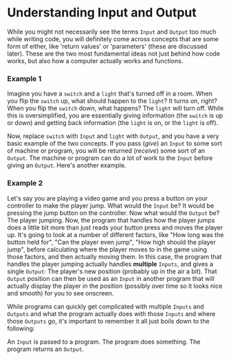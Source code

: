 # Understanding Input and Output
While you might not necessarily see the terms `Input` and `Output` too much while writing code, you will definitely come across concepts that are some form of either, like 'return values' or 'parameters' (these are discussed later). These are the two most fundamental ideas not just behind how code works, but also how a computer actually works and functions.

### Example 1
Imagine you have a `switch` and a `light` that's turned off in a room. When you flip the `switch` up, what should happen to the `light`? It turns on, right? When you flip the `switch` down, what happens? The `light` will turn off. While this is oversimplified, you are essentially giving information (the `switch` is up or down) and getting back information (the `light` is on, or the `light` is off).

Now, replace `switch` with `Input` and `light` with `Output`, and you have a very basic example of the two concepts. If you pass (_give_) an `Input` to some sort of machine or program, you will be returned (_receive_) some sort of an `Output`. The machine or program can do a lot of work to the `Input` before giving an `Output`. Here's another example.

### Example 2
Let's say you are playing a video game and you press a button on your controller to make the player jump. What would the `Input` be? It would be pressing the jump button on the controller. Now what would the `Output` be? The player jumping. Now, the program that handles how the player jumps does a little bit more than just reads your button press and moves the player up. It's going to look at a number of different factors, like "How long was the button held for", "Can the player even jump", "How high should the player jump", before calculating where the player moves to in the game using those factors, and then actually moving them. In this case, the program that handles the player jumping actually handles **multiple** `Inputs`, and gives a single `Output`: The player's new position (probably up in the air a bit). That `Output` position can then be used as an `Input` in another program that will actually display the player in the position (possibly over time so it looks nice and smooth) for you to see onscreen.

While programs can quickly get complicated with multiple `Inputs` and `Outputs` and what the program actually does with those `Inputs` and where those `Outputs` go, it's important to remember it all just boils down to the following:

An `Input` is passed to a program. The program does something. The program returns an `Output`.
